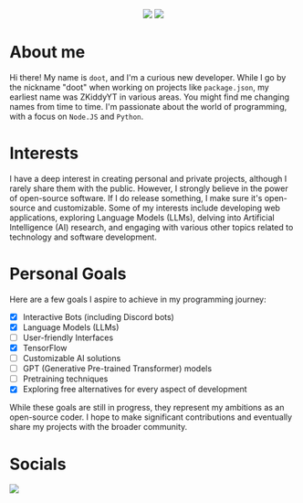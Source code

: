 <p align="center">
  <a href="https://github.com/DenverCoder1/readme-typing-svg"><img src="https://readme-typing-svg.demolab.com?font=Jost&weight=450&duration=2500&pause=250&center=true&vCenter=true&multiline=true&repeat=true&width=435&height=135&lines=Hello+World!+I'm+doot!;I'm+a+curious+new+developer.;I+mainly+use+Python+in+my+code.;However+I+also+am+known+to+use%3A;JavaScript%2C+Node.JS%2C+CSS%2C+HTML%2C+and+more."></a>
  <a><img src="https://github-profile-trophy.vercel.app/?username=doot9215"></a>
</p>

# About me
Hi there! My name is `doot`, and I'm a curious new developer. While I go by the nickname "doot" when working on projects like `package.json`, my earliest name was ZKiddyYT in various areas. You might find me changing names from time to time. I'm passionate about the world of programming, with a focus on `Node.JS` and `Python`.

# Interests
I have a deep interest in creating personal and private projects, although I rarely share them with the public. However, I strongly believe in the power of open-source software. If I do release something, I make sure it's open-source and customizable. Some of my interests include developing web applications, exploring Language Models (LLMs), delving into Artificial Intelligence (AI) research, and engaging with various other topics related to technology and software development.

# Personal Goals
Here are a few goals I aspire to achieve in my programming journey:
- [x] Interactive Bots (including Discord bots)
- [x] Language Models (LLMs)
- [ ] User-friendly Interfaces
- [x] TensorFlow
- [ ] Customizable AI solutions
- [ ] GPT (Generative Pre-trained Transformer) models
- [ ] Pretraining techniques
- [x] Exploring free alternatives for every aspect of development

While these goals are still in progress, they represent my ambitions as an open-source coder. I hope to make significant contributions and eventually share my projects with the broader community.
# Socials
<a href="emailto:zayan.kiddy@gmail.com">
<img src="https://img.shields.io/badge/Gmail-D14836?style=for-the-badge&logo=gmail&logoColor=white">
</a>

